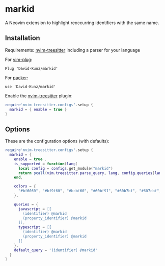 # markid

A Neovim extension to highlight reoccurring identifiers with the same name.


## Installation

Requirements: [nvim-treesitter](https://github.com/nvim-treesitter/nvim-treesitter) including a parser for your language

For [vim-plug](https://github.com/junegunn/vim-plug):
```
Plug 'David-Kunz/markid'
```
For [packer](https://github.com/wbthomason/packer.nvim):
```
use 'David-Kunz/markid'
```

Enable the [nvim-treesitter](https://github.com/nvim-treesitter/nvim-treesitter) plugin:

```lua
require'nvim-treesitter.configs'.setup {
  markid = { enable = true }
}
```

## Options

These are the configuration options (with defaults):

```lua
require'nvim-treesitter.configs'.setup {
  markid = {
    enable = true ,
    is_supported = function(lang)
      local config = configs.get_module("markid")
      return pcall(vim.treesitter.parse_query, lang, config.queries[lang] or config.default_query)
    end,

    colors = {
      "#bf6060", "#bf9f60", "#bcbf60", "#60bf91", "#60b7bf", "#607cbf", "#7860bf", "#a160bf", "#bf6093"
    },

    queries = {
      javascript = [[
        (identifier) @markid
        (property_identifier) @markid
      ]],
      typescript = [[
        (identifier) @markid
        (property_identifier) @markid
      ]]
    },
    default_query = '(identifier) @markid'
  }
}
```
